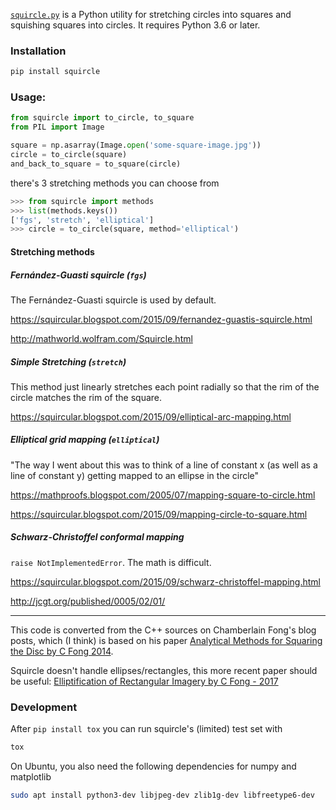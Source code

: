 [`squircle.py`](https://pypi.org/project/squircle/) is a Python utility for
stretching circles into squares and squishing squares into circles. It requires
Python 3.6 or later.

### Installation

```sh
pip install squircle
```

### Usage:

```python
from squircle import to_circle, to_square
from PIL import Image

square = np.asarray(Image.open('some-square-image.jpg'))
circle = to_circle(square)
and_back_to_square = to_square(circle)
```

there's 3 stretching methods you can choose from

```python
>>> from squircle import methods
>>> list(methods.keys())
['fgs', 'stretch', 'elliptical']
>>> circle = to_circle(square, method='elliptical')
```

#### Stretching methods

##### Fernández-Guasti squircle (`fgs`)

The Fernández-Guasti squircle is used by default.

https://squircular.blogspot.com/2015/09/fernandez-guastis-squircle.html

http://mathworld.wolfram.com/Squircle.html

##### Simple Stretching (`stretch`)

This method just linearly stretches each point radially so that the rim of the circle matches the rim of the square.

https://squircular.blogspot.com/2015/09/elliptical-arc-mapping.html

##### Elliptical grid mapping (`elliptical`)

"The way I went about this was to think of a line of constant x (as well as a line of constant y) getting mapped to an ellipse in the circle"

https://mathproofs.blogspot.com/2005/07/mapping-square-to-circle.html

https://squircular.blogspot.com/2015/09/mapping-circle-to-square.html

##### Schwarz-Christoffel conformal mapping

`raise NotImplementedError`. The math is difficult.

https://squircular.blogspot.com/2015/09/schwarz-christoffel-mapping.html

http://jcgt.org/published/0005/02/01/

---

This code is converted from the C++ sources on Chamberlain Fong's blog posts, which (I think) is based on his paper [Analytical Methods for Squaring the Disc by C Fong 2014](https://arxiv.org/ftp/arxiv/papers/1509/1509.06344.pdf).

Squircle doesn't handle ellipses/rectangles, this more recent paper should be useful: [Elliptification of Rectangular Imagery by C Fong - ‎2017](https://arxiv.org/pdf/1709.07875.pdf)


### Development

After `pip install tox` you can run squircle's (limited) test set with

```sh
tox
```

On Ubuntu, you also need the following dependencies for numpy and matplotlib

```sh
sudo apt install python3-dev libjpeg-dev zlib1g-dev libfreetype6-dev
```
